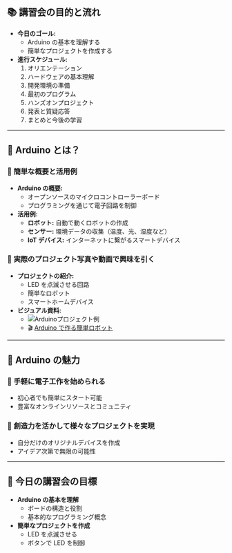 ## 📚 **講習会の目的と流れ**

- **今日のゴール:**
  - Arduino の基本を理解する
  - 簡単なプロジェクトを作成する
- **進行スケジュール:**
  1. オリエンテーション
  2. ハードウェアの基本理解
  3. 開発環境の準備
  4. 最初のプログラム
  5. ハンズオンプロジェクト
  6. 発表と質疑応答
  7. まとめと今後の学習

---

## 🤖 Arduino とは？

### 🌟 **簡単な概要と活用例**

- **Arduino の概要:**
  - オープンソースのマイクロコントローラーボード
  - プログラミングを通じて電子回路を制御
- **活用例:**
  - **ロボット:** 自動で動くロボットの作成
  - **センサー:** 環境データの収集（温度、光、湿度など）
  - **IoT デバイス:** インターネットに繋がるスマートデバイス

### 🎥 **実際のプロジェクト写真や動画で興味を引く**

- **プロジェクトの紹介:**
  - LED を点滅させる回路
  - 簡単なロボット
  - スマートホームデバイス
- **ビジュアル資料:**
  - ![Arduinoプロジェクト例](https://example.com/arduino-project.jpg)
  - 🎬 [Arduino で作る簡単ロボット](https://www.youtube.com/watch?v=example)

---

## 🎨 Arduino の魅力

### 🌈 **手軽に電子工作を始められる**

- 初心者でも簡単にスタート可能
- 豊富なオンラインリソースとコミュニティ

### 🚀 **創造力を活かして様々なプロジェクトを実現**

- 自分だけのオリジナルデバイスを作成
- アイデア次第で無限の可能性

---

## 🎯 今日の講習会の目標

- **Arduino の基本を理解**
  - ボードの構造と役割
  - 基本的なプログラミング概念
- **簡単なプロジェクトを作成**
  - LED を点滅させる
  - ボタンで LED を制御
